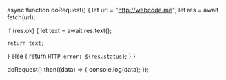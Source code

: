 async function doRequest() {
  let url = "http://webcode.me";
  let res = await fetch(url);

  if (res.ok) {
    let text = await res.text();

    return text;
  } else {
    return `HTTP error: ${res.status}`;
  }
}

doRequest().then((data) => {
  console.log(data);
});
